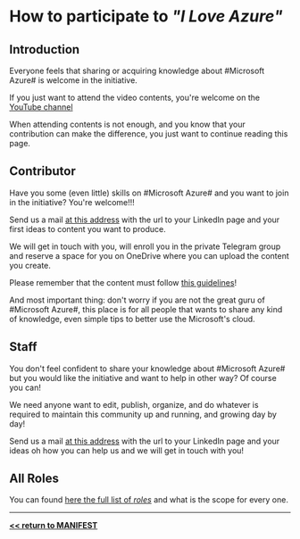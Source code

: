 # How to participate to *_"I Love Azure"_*

## Introduction

Everyone feels that sharing or acquiring knowledge about #Microsoft Azure# is welcome in the initiative.

If you just want to attend the video contents, you're welcome on the [YouTube channel](WhereIs.md)

When attending contents is not enough, and you know that your contribution can make the difference, you just want to continue reading this page.

## Contributor

Have you some (even little) skills on #Microsoft Azure# and you want to join in the initiative? You're welcome!!!

Send us a mail [at this address](mailto:ila-community@outlook.com) with the url to your LinkedIn page and your first ideas to content you want to produce.

We will get in touch with you, will enroll you in the private Telegram group and reserve a space for you on OneDrive where you can upload the content you create.

Please remember that the content must follow [this guidelines](Content.md)!

And most important thing: don't worry if you are not the great guru of #Microsoft Azure#, this place is for all people that wants to share any kind of knowledge, even simple tips to better use the Microsoft's cloud.

## Staff

You don't feel confident to share your knowledge about #Microsoft Azure# but you would like the initiative and want to help in other way? Of course you can!

We need anyone want to edit, publish, organize, and do whatever is required to maintain this community up and running, and growing day by day!

Send us a mail [at this address](mailto:ila-community@outlook.com) with the url to your LinkedIn page and your ideas oh how you can help us and we will get in touch with you!

## All Roles

You can found [here the full list of *roles*](..\_Shared\Roles.md) and what is the scope for every one.

-----------------------------------------------------
**[<< return to MANIFEST](..\README.MD)**
